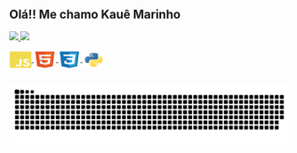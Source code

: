 ## Olá!! Me chamo Kauê Marinho
<div>
  <a href="https://github.com/Brunothebest">
  <img height="180em" src="https://github-readme-stats.vercel.app/api?username=brunothebest&show_icons=true&theme=transparent#gh-dark-mode-only)](https://github.com/brunothebest/github-readme-stats#gh-dark-mode-only"/>
  <img height="180em" src="https://github-readme-stats.vercel.app/api/top-langs/?username=brunothebest&layout=compact&lagns_count=16&theme=transparent"/>
</div>



<div style="display: inline_block"><br>
  <img align="center" alt="bruno-Js" height="30" width="40" src="https://raw.githubusercontent.com/devicons/devicon/master/icons/javascript/javascript-plain.svg">
  <img align="center" alt="bruno-HTML" height="30" width="40" src="https://raw.githubusercontent.com/devicons/devicon/master/icons/html5/html5-original.svg">
  <img align="center" alt="bruno-CSS" height="30" width="40" src="https://raw.githubusercontent.com/devicons/devicon/master/icons/css3/css3-original.svg">
  <img align="center" alt="bruno-Python" height="30" width="40" src="https://raw.githubusercontent.com/devicons/devicon/master/icons/python/python-original.svg">

##
  <picture>  
   <source media="(prefers-color-scheme: dark)" srcset="https://raw.githubusercontent.com/brunothebest/brunothebest/output/github-contribution-grid-snake-dark.svg">
  <source media="(prefers-color-scheme: light)" srcset="https://raw.githubusercontent.com/brunothebest/brunothebest/output/github-contribution-grid-snake.svg">
  <img alt="github contribution grid snake animation" src="https://raw.githubusercontent.com/brunothebest/brunothebest/output/github-contribution-grid-snake.svg">
</picture>
